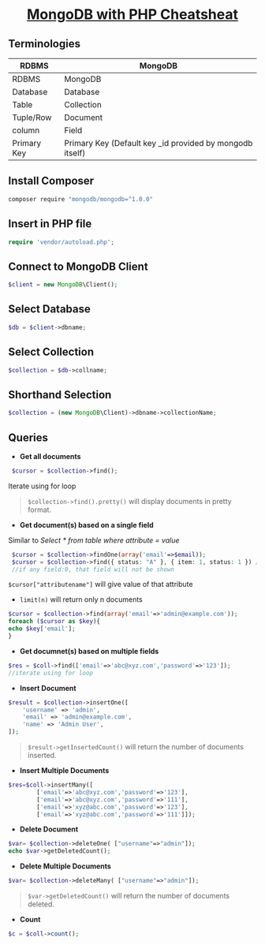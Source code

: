 <h1 align="center"><a href="https://docs.mongodb.com/php-library/current/reference/">MongoDB with PHP Cheatsheat</a></h1>

## Terminologies
|<center>RDBMS</center> |<center>MongoDB</center>
|:------------- |:-------------
|RDBMS|MongoDB
|Database|Database
|Table	|Collection
|Tuple/Row	|Document
|column|	Field
|Primary Key	|Primary Key (Default key _id provided by mongodb itself)

## Install Composer

```sh
composer require "mongodb/mongodb=^1.0.0"
```

## Insert in PHP file
```php
require 'vendor/autoload.php';
```

## Connect to MongoDB Client
```php
$client = new MongoDB\Client();
```

## Select Database
```php
$db = $client->dbname;
```

## Select Collection
```php
$collection = $db->collname;
```
## Shorthand Selection
```php
$collection = (new MongoDB\Client)->dbname->collectionName;
```

## Queries
* <b> Get all documents </b>
```php
 $cursor = $collection->find();
```

Iterate using for loop

> ``$collection->find().pretty()`` will display documents in pretty format.

* <b> Get document(s) based on a single field </b><br>

Similar to <i>Select * from table where attribute = value</i>

```php
 $cursor = $collection->findOne(array('email'=>$email));
 $cursor = $collection->find({ status: "A" }, { item: 1, status: 1 }) //similar to Select item,status from table where status='A'
 //if any field:0, that field will not be shown
```
``$cursor["attributename"]`` will give value of that attribute</b> <br>

* ``limit(n)`` will return only n documents

```php
$cursor = $collection->find(array('email'=>'admin@example.com'));
foreach ($cursor as $key){
echo $key['email'];
}
```
* <b> Get documnet(s) based on multiple fields </b>
```php
$res = $coll->find(['email'=>'abc@xyz.com','password'=>'123']);
//iterate using for loop
```
* <b> Insert Document </b>
```php
$result = $collection->insertOne([
    'username' => 'admin',
    'email' => 'admin@example.com',
    'name' => 'Admin User',
]);
```
> ``$result->getInsertedCount()`` will return the number of documents inserted.

* <b> Insert Multiple Documents </b>
```php
$res=$coll->insertMany([
		['email'=>'abc@xyz.com','password'=>'123'],
		['email'=>'abc@xyz.com','password'=>'111'],
		['email'=>'xyz@abc.com','password'=>'123'],
		['email'=>'xyz@abc.com','password'=>'111']]);
```

* <b> Delete Document </b>
```php
$var= $collection->deleteOne( ["username"=>"admin"]);
echo $var->getDeletedCount();
```

* <b>Delete Multiple Documents </b>
```php
$var= $collection->deleteMany( ["username"=>"admin"]);
```
> ``$var->getDeletedCount()`` will return the number of documents deleted.

* <b> Count </b>
```php
$c = $coll->count();
```